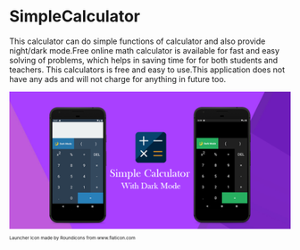 # SimpleCalculator

This calculator can do simple functions of calculator and also provide night/dark mode.Free online math calculator is available for fast and easy solving of problems, which helps in saving time for for both students and teachers. This calculators is free and easy to use.This application does not have any ads and will not charge for anything in future too.


<img src="https://github.com/khemsharmadev/SimpleCalculator/blob/master/ScreenShots/banner.png" />


<p style="font-size:8px">Launcher Icon made by Roundicons from www.flaticon.com</p>
